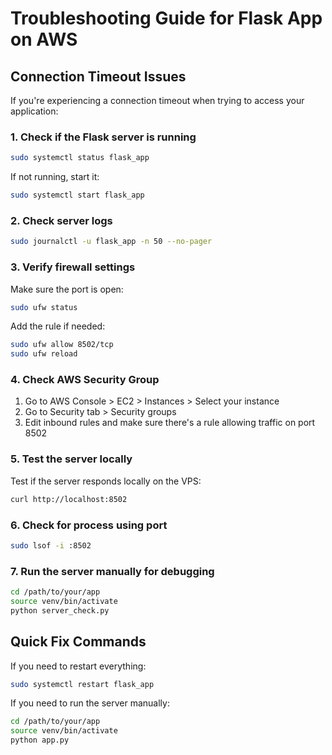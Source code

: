 # Troubleshooting Guide for Flask App on AWS

## Connection Timeout Issues

If you're experiencing a connection timeout when trying to access your application:

### 1. Check if the Flask server is running

```bash
sudo systemctl status flask_app
```

If not running, start it:

```bash
sudo systemctl start flask_app
```

### 2. Check server logs

```bash
sudo journalctl -u flask_app -n 50 --no-pager
```

### 3. Verify firewall settings

Make sure the port is open:

```bash
sudo ufw status
```

Add the rule if needed:

```bash
sudo ufw allow 8502/tcp
sudo ufw reload
```

### 4. Check AWS Security Group

1. Go to AWS Console > EC2 > Instances > Select your instance
2. Go to Security tab > Security groups
3. Edit inbound rules and make sure there's a rule allowing traffic on port 8502

### 5. Test the server locally

Test if the server responds locally on the VPS:

```bash
curl http://localhost:8502
```

### 6. Check for process using port

```bash
sudo lsof -i :8502
```

### 7. Run the server manually for debugging

```bash
cd /path/to/your/app
source venv/bin/activate
python server_check.py
```

## Quick Fix Commands

If you need to restart everything:

```bash
sudo systemctl restart flask_app
```

If you need to run the server manually:

```bash
cd /path/to/your/app
source venv/bin/activate
python app.py
```
